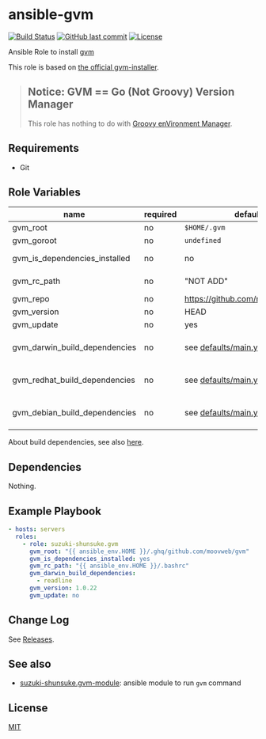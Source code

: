 # ansible-gvm

[![Build Status](https://github.com/suzuki-shunsuke/ansible-gvm/workflows/CI/badge.svg)](https://github.com/suzuki-shunsuke/ansible-gvm/actions)
[![GitHub last commit](https://img.shields.io/github/last-commit/suzuki-shunsuke/ansible-gvm.svg)](https://github.com/suzuki-shunsuke/ansible-gvm)
[![License](http://img.shields.io/badge/license-mit-blue.svg?style=flat-square)](https://raw.githubusercontent.com/suzuki-shunsuke/ansible-gvm/master/LICENSE)

Ansible Role to install [gvm](https://github.com/moovweb/gvm)

This role is based on [the official gvm-installer](https://github.com/moovweb/gvm/blob/master/binscripts/gvm-installer).

> ## Notice: GVM == Go (Not Groovy) Version Manager
> This role has nothing to do with [Groovy enVironment Manager](http://sdkman.io/).

## Requirements

* Git

## Role Variables

name | required | default | description
--- | --- | --- | ---
gvm_root | no | `$HOME/.gvm` |
gvm_goroot | no | `undefined` |
gvm_is_dependencies_installed | no | no | By default build dependencies are not installed
gvm_rc_path | no | "NOT ADD" | By default configuration is not added
gvm_repo | no | https://github.com/moovweb/gvm |
gvm_version | no | HEAD |
gvm_update | no | yes |
gvm_darwin_build_dependencies | no | see [defaults/main.yml](https://github.com/suzuki-shunsuke/ansible-gvm/blob/master/defaults/main.yml) | If gvm_is_dependencies_installed is "no" this is ignored
gvm_redhat_build_dependencies | no | see [defaults/main.yml](https://github.com/suzuki-shunsuke/ansible-gvm/blob/master/defaults/main.yml) | If gvm_is_dependencies_installed is "no" this is ignored
gvm_debian_build_dependencies | no | see [defaults/main.yml](https://github.com/suzuki-shunsuke/ansible-gvm/blob/master/defaults/main.yml) | If gvm_is_dependencies_installed is "no" this is ignored

About build dependencies, see also [here](https://github.com/moovweb/gvm#mac-os-x-requirements).

## Dependencies

Nothing.

## Example Playbook

```yaml
- hosts: servers
  roles:
    - role: suzuki-shunsuke.gvm
      gvm_root: "{{ ansible_env.HOME }}/.ghq/github.com/moovweb/gvm"
      gvm_is_dependencies_installed: yes
      gvm_rc_path: "{{ ansible_env.HOME }}/.bashrc"
      gvm_darwin_build_dependencies:
        - readline
      gvm_version: 1.0.22
      gvm_update: no
```

## Change Log

See [Releases](https://github.com/suzuki-shunsuke/ansible-gvm/releases).

## See also

* [suzuki-shunsuke.gvm-module](https://github.com/suzuki-shunsuke/ansible-gvm-module): ansible module to run `gvm` command

## License

[MIT](LICENSE)
